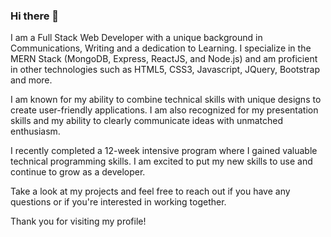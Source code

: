### Hi there 👋

<!--
**ZacharyJohn1/ZacharyJohn1** is a ✨ _special_ ✨ repository because its `README.md` (this file) appears on your GitHub profile.

Here are some ideas to get you started:

- 🔭 I’m currently working on ...
- 🌱 I’m currently learning ...
- 👯 I’m looking to collaborate on ...
- 🤔 I’m looking for help with ...
- 💬 Ask me about ...
- 📫 How to reach me: ...
- 😄 Pronouns: ...
- ⚡ Fun fact: ...
-->
I am a Full Stack Web Developer with a unique background in Communications, Writing and a dedication to Learning. I specialize in the MERN Stack (MongoDB, Express, ReactJS, and Node.js) and am proficient in other technologies such as HTML5, CSS3, Javascript, JQuery, Bootstrap and more.

I am known for my ability to combine technical skills with unique designs to create user-friendly applications. I am also recognized for my presentation skills and my ability to clearly communicate ideas with unmatched enthusiasm.

I recently completed a 12-week intensive program where I gained valuable technical programming skills. I am excited to put my new skills to use and continue to grow as a developer.

Take a look at my projects and feel free to reach out if you have any questions or if you're interested in working together.

Thank you for visiting my profile!
